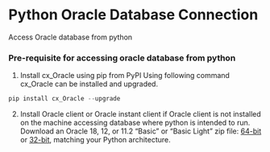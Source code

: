 # Python Oracle Database Connection
Access Oracle database from python

### Pre-requisite for accessing oracle database from python
1. Install cx_Oracle using pip from PyPI
  Using following command cx_Oracle can be installed and upgraded. </br>
  ```python 
  pip install cx_Oracle --upgrade
  ```
2. Install Oracle client or Oracle instant client if Oracle client is not installed on the machine accessing database where python is intended to run. Download an Oracle 18, 12, or 11.2 “Basic” or “Basic Light” zip file: [64-bit](https://www.oracle.com/technetwork/topics/winx64soft-089540.html) or [32-bit](https://www.oracle.com/technetwork/topics/winsoft-085727.html), matching your Python architecture.
